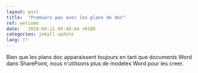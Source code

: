 ```yaml
---
layout: post
title:  "Premiers pas avec les plans de doc"
ref: welcome
date:   2018-04-11 09:48:44 +0100 
categories: jekyll update
lang: fr
---
```


Bien que les plans doc apparaissent toujours en tant que documents Word dans SharePoint, nous n'utilisons plus de modeles Word pour les creer.
